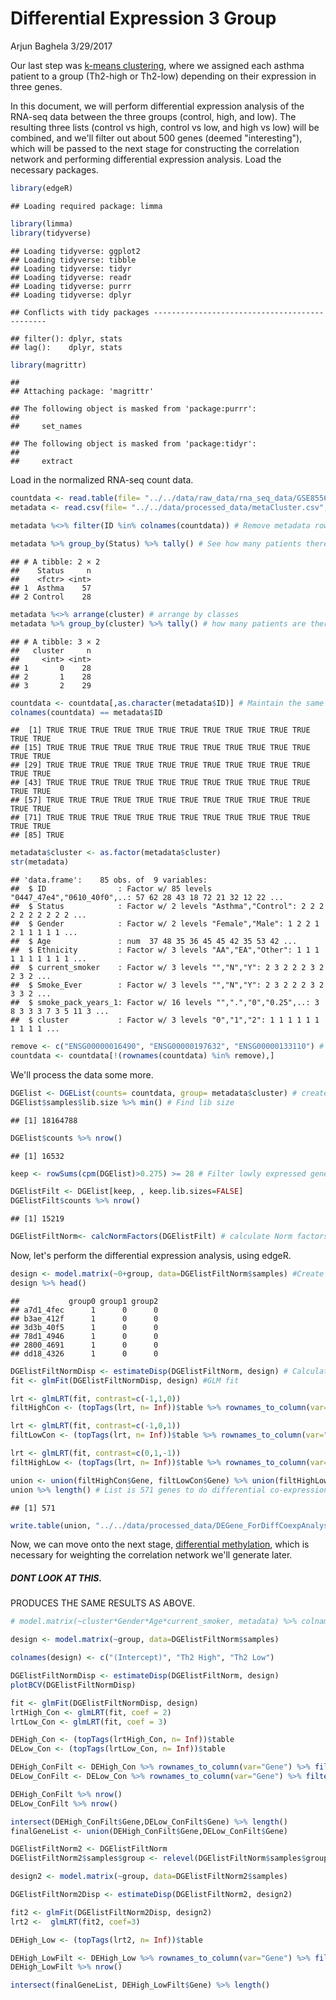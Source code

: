 Differential Expression 3 Group
================
Arjun Baghela
3/29/2017

Our last step was [k-means clustering](https://github.com/STAT540-UBC/team_Undecided/blob/master/src/2_kmeans_clustering/Cluster.md), where we assigned each asthma patient to a group (Th2-high or Th2-low) depending on their expression in three genes.

In this document, we will perform differential expression analysis of the RNA-seq data between the three groups (control, high, and low). The resulting three lists (control vs high, control vs low, and high vs low) will be combined, and we'll filter out about 500 genes (deemed "interesting"), which will be passed to the next stage for constructing the correlation network and performing differential expression analysis.
Load the necessary packages.

``` r
library(edgeR)
```

    ## Loading required package: limma

``` r
library(limma)
library(tidyverse)
```

    ## Loading tidyverse: ggplot2
    ## Loading tidyverse: tibble
    ## Loading tidyverse: tidyr
    ## Loading tidyverse: readr
    ## Loading tidyverse: purrr
    ## Loading tidyverse: dplyr

    ## Conflicts with tidy packages ----------------------------------------------

    ## filter(): dplyr, stats
    ## lag():    dplyr, stats

``` r
library(magrittr)
```

    ## 
    ## Attaching package: 'magrittr'

    ## The following object is masked from 'package:purrr':
    ## 
    ##     set_names

    ## The following object is masked from 'package:tidyr':
    ## 
    ##     extract

Load in the normalized RNA-seq count data.

``` r
countdata <- read.table(file= "../../data/raw_data/rna_seq_data/GSE85567_RNASeq_normalizedcounts.txt", check.names = FALSE)
metadata <- read.csv(file= "../../data/processed_data/metaCluster.csv", row.names = 1)

metadata %<>% filter(ID %in% colnames(countdata)) # Remove metadata rows that do not have

metadata %>% group_by(Status) %>% tally() # See how many patients there are in each group
```

    ## # A tibble: 2 × 2
    ##    Status     n
    ##    <fctr> <int>
    ## 1  Asthma    57
    ## 2 Control    28

``` r
metadata %<>% arrange(cluster) # arrange by classes
metadata %>% group_by(cluster) %>% tally() # how many patients are there in each cluster- Control, Th2 high (1), Th2 low (2). 
```

    ## # A tibble: 3 × 2
    ##   cluster     n
    ##     <int> <int>
    ## 1       0    28
    ## 2       1    28
    ## 3       2    29

``` r
countdata <- countdata[,as.character(metadata$ID)] # Maintain the same order in both metadata and count data
colnames(countdata) == metadata$ID
```

    ##  [1] TRUE TRUE TRUE TRUE TRUE TRUE TRUE TRUE TRUE TRUE TRUE TRUE TRUE TRUE
    ## [15] TRUE TRUE TRUE TRUE TRUE TRUE TRUE TRUE TRUE TRUE TRUE TRUE TRUE TRUE
    ## [29] TRUE TRUE TRUE TRUE TRUE TRUE TRUE TRUE TRUE TRUE TRUE TRUE TRUE TRUE
    ## [43] TRUE TRUE TRUE TRUE TRUE TRUE TRUE TRUE TRUE TRUE TRUE TRUE TRUE TRUE
    ## [57] TRUE TRUE TRUE TRUE TRUE TRUE TRUE TRUE TRUE TRUE TRUE TRUE TRUE TRUE
    ## [71] TRUE TRUE TRUE TRUE TRUE TRUE TRUE TRUE TRUE TRUE TRUE TRUE TRUE TRUE
    ## [85] TRUE

``` r
metadata$cluster <- as.factor(metadata$cluster)
str(metadata)
```

    ## 'data.frame':    85 obs. of  9 variables:
    ##  $ ID                : Factor w/ 85 levels "0447_47e4","0610_40f0",..: 57 62 28 43 18 72 21 32 12 22 ...
    ##  $ Status            : Factor w/ 2 levels "Asthma","Control": 2 2 2 2 2 2 2 2 2 2 ...
    ##  $ Gender            : Factor w/ 2 levels "Female","Male": 1 2 2 1 2 1 1 1 1 1 ...
    ##  $ Age               : num  37 48 35 36 45 45 42 35 53 42 ...
    ##  $ Ethnicity         : Factor w/ 3 levels "AA","EA","Other": 1 1 1 1 1 1 1 1 1 1 ...
    ##  $ current_smoker    : Factor w/ 3 levels "","N","Y": 2 3 2 2 2 3 2 2 3 2 ...
    ##  $ Smoke_Ever        : Factor w/ 3 levels "","N","Y": 2 3 2 2 2 3 2 3 3 2 ...
    ##  $ smoke_pack_years_1: Factor w/ 16 levels "",".","0","0.25",..: 3 8 3 3 3 7 3 5 11 3 ...
    ##  $ cluster           : Factor w/ 3 levels "0","1","2": 1 1 1 1 1 1 1 1 1 1 ...

``` r
remove <- c("ENSG00000016490", "ENSG00000197632", "ENSG00000133110") # Remove the three genes we clustered on, to remove any biases. 
countdata <- countdata[!(rownames(countdata) %in% remove),]
```

We'll process the data some more.

``` r
DGElist <- DGEList(counts= countdata, group= metadata$cluster) # create DGEList to store data in
DGElist$samples$lib.size %>% min() # Find lib size
```

    ## [1] 18164788

``` r
DGElist$counts %>% nrow()
```

    ## [1] 16532

``` r
keep <- rowSums(cpm(DGElist)>0.275) >= 28 # Filter lowly expressed genes. Genes with less than 5 counts as determined by library with smallest size. 

DGElistFilt <- DGElist[keep, , keep.lib.sizes=FALSE] 
DGElistFilt$counts %>% nrow()
```

    ## [1] 15219

``` r
DGElistFiltNorm<- calcNormFactors(DGElistFilt) # calculate Norm factors
```

Now, let's perform the differential expression analysis, using edgeR.

``` r
design <- model.matrix(~0+group, data=DGElistFiltNorm$samples) #Create model matrix
design %>% head()
```

    ##           group0 group1 group2
    ## a7d1_4fec      1      0      0
    ## b3ae_412f      1      0      0
    ## 3d3b_40f5      1      0      0
    ## 78d1_4946      1      0      0
    ## 2800_4691      1      0      0
    ## dd18_4326      1      0      0

``` r
DGElistFiltNormDisp <- estimateDisp(DGElistFiltNorm, design) # Calculate dispersion 
fit <- glmFit(DGElistFiltNormDisp, design) #GLM fit

lrt <- glmLRT(fit, contrast=c(-1,1,0)) 
filtHighCon <- (topTags(lrt, n= Inf))$table %>% rownames_to_column(var="Gene") %>% filter(FDR <= .01)

lrt <- glmLRT(fit, contrast=c(-1,0,1))
filtLowCon <- (topTags(lrt, n= Inf))$table %>% rownames_to_column(var="Gene") %>% filter(FDR <= .25)

lrt <- glmLRT(fit, contrast=c(0,1,-1))
filtHighLow <- (topTags(lrt, n= Inf))$table %>% rownames_to_column(var="Gene") %>% filter(FDR <= .01)

union <- union(filtHighCon$Gene, filtLowCon$Gene) %>% union(filtHighLow$Gene) # Union of Important genes. 
union %>% length() # List is 571 genes to do differential co-expression analysis on now. 
```

    ## [1] 571

``` r
write.table(union, "../../data/processed_data/DEGene_ForDiffCoexpAnalysis.txt") # Write it to a table. 
```

Now, we can move onto the next stage, [differential methylation](https://github.com/STAT540-UBC/team_Undecided/blob/master/src/1_data_inspect_%26_4_diff%20met/Cleaning_methylation_data.md#assessment-of-differentially-methylated-sites), which is necessary for weighting the correlation network we'll generate later.

##### DONT LOOK AT THIS.

PRODUCES THE SAME RESULTS AS ABOVE.

``` r
# model.matrix(~cluster*Gender*Age*current_smoker, metadata) %>% colnames()

design <- model.matrix(~group, data=DGElistFiltNorm$samples)

colnames(design) <- c("(Intercept)", "Th2 High", "Th2 Low")

DGElistFiltNormDisp <- estimateDisp(DGElistFiltNorm, design)
plotBCV(DGElistFiltNormDisp)
```

``` r
fit <- glmFit(DGElistFiltNormDisp, design)
lrtHigh_Con <- glmLRT(fit, coef = 2)
lrtLow_Con <- glmLRT(fit, coef = 3)

DEHigh_Con <- (topTags(lrtHigh_Con, n= Inf))$table
DELow_Con <- (topTags(lrtLow_Con, n= Inf))$table

DEHigh_ConFilt <- DEHigh_Con %>% rownames_to_column(var="Gene") %>% filter(FDR <= .25)
DELow_ConFilt <- DELow_Con %>% rownames_to_column(var="Gene") %>% filter(FDR <= .25)

DEHigh_ConFilt %>% nrow()
DELow_ConFilt %>% nrow()

intersect(DEHigh_ConFilt$Gene,DELow_ConFilt$Gene) %>% length()
finalGeneList <- union(DEHigh_ConFilt$Gene,DELow_ConFilt$Gene)
```

``` r
DGElistFiltNorm2 <- DGElistFiltNorm
DGElistFiltNorm2$samples$group <- relevel(DGElistFiltNorm$samples$group, ref="2")

design2 <- model.matrix(~group, data=DGElistFiltNorm2$samples)

DGElistFiltNorm2Disp <- estimateDisp(DGElistFiltNorm2, design2)

fit2 <- glmFit(DGElistFiltNorm2Disp, design2)
lrt2 <-  glmLRT(fit2, coef=3)

DEHigh_Low <- (topTags(lrt2, n= Inf))$table

DEHigh_LowFilt <- DEHigh_Low %>% rownames_to_column(var="Gene") %>% filter(FDR <= .25)
DEHigh_LowFilt %>% nrow()

intersect(finalGeneList, DEHigh_LowFilt$Gene) %>% length()
```
